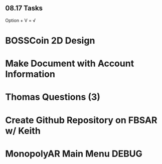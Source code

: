 ## 08.17 Tasks
Option + V = √

# BOSSCoin 2D Design
# Make Document with Account Information
# Thomas Questions (3)
# Create Github Repository on FBSAR w/ Keith
# MonopolyAR Main Menu DEBUG
